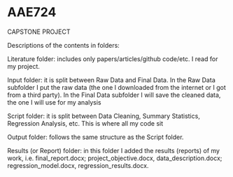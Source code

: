 # AAE724
CAPSTONE PROJECT

Descriptions of the contents in folders:

  Literature folder: includes only papers/articles/github code/etc. I read for my project. 

  Input folder: it is split between Raw Data and Final Data. In the Raw Data subfolder I put the raw data (the one I    downloaded from the internet or I got from a third party). In the Final Data subfolder I will save the cleaned data, the one I will use for my analysis

  Script folder: it is split between Data Cleaning, Summary Statistics, Regression Analysis, etc. This is where all my code sit

  Output folder: follows the same structure as the Script folder. 

  Results (or Report) folder: in this folder I added the results (reports) of my work, i.e. final_report.docx; project_objective.docx, data_description.docx; regression_model.docx, regression_results.docx.
